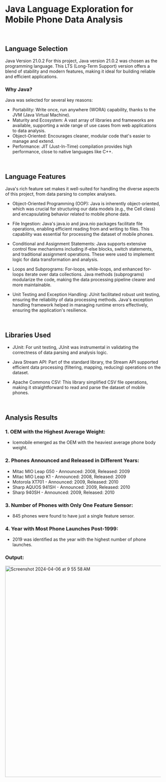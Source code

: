 # Java Language Exploration for Mobile Phone Data Analysis

<br/>

## Language Selection
Java Version 21.0.2
For this project, Java version 21.0.2 was chosen as the programming language. This LTS (Long-Term Support) version offers a blend of stability and modern features, making it ideal for building reliable and efficient applications.

### Why Java?
Java was selected for several key reasons:

* Portability: Write once, run anywhere (WORA) capability, thanks to the JVM (Java Virtual Machine).
* Maturity and Ecosystem: A vast array of libraries and frameworks are available, supporting a wide range of use cases from web applications to data analysis.
* Object-Oriented: Encourages cleaner, modular code that's easier to manage and extend.
* Performance: JIT (Just-In-Time) compilation provides high performance, close to native languages like C++.

<br/>

## Language Features
Java's rich feature set makes it well-suited for handling the diverse aspects of this project, from data parsing to complex analyses.

* Object-Oriented Programming (OOP):
Java is inherently object-oriented, which was crucial for structuring our data models (e.g., the Cell class) and encapsulating behavior related to mobile phone data.

* File Ingestion:
Java's java.io and java.nio packages facilitate file operations, enabling efficient reading from and writing to files. This capability was essential for processing the dataset of mobile phones.

* Conditional and Assignment Statements:
Java supports extensive control flow mechanisms including if-else blocks, switch statements, and traditional assignment operations. These were used to implement logic for data transformation and analysis.

* Loops and Subprograms:
For-loops, while-loops, and enhanced for-loops iterate over data collections. Java methods (subprograms) modularize the code, making the data processing pipeline clearer and more maintainable.

* Unit Testing and Exception Handling:
JUnit facilitated robust unit testing, ensuring the reliability of data processing methods. Java's exception handling framework helped in managing runtime errors effectively, ensuring the application's resilience.

<br/>

## Libraries Used

* JUnit:
For unit testing, JUnit was instrumental in validating the correctness of data parsing and analysis logic.

* Java Stream API:
Part of the standard library, the Stream API supported efficient data processing (filtering, mapping, reducing) operations on the dataset.

* Apache Commons CSV:
This library simplified CSV file operations, making it straightforward to read and parse the dataset of mobile phones.

<br/>

## Analysis Results
### 1. OEM with the Highest Average Weight: 
* Icemobile emerged as the OEM with the heaviest average phone body weight.

### 2. Phones Announced and Released in Different Years:

* Mitac MIO Leap G50 - Announced: 2008, Released: 2009
* Mitac MIO Leap K1 - Announced: 2008, Released: 2009
* Motorola XT701 - Announced: 2009, Released: 2010
* Sharp AQUOS  941SH - Announced: 2009, Released: 2010
* Sharp 940SH - Announced: 2009, Released: 2010

### 3. Number of Phones with Only One Feature Sensor: 
* 845 phones were found to have just a single feature sensor.

### 4. Year with Most Phone Launches Post-1999: 
* 2019 was identified as the year with the highest number of phone launches.

### Output: 
<img width="684" alt="Screenshot 2024-04-06 at 9 55 58 AM" src="https://github.com/stevenluongo/alternative-language-project/assets/53283472/c99c714e-96b1-4f04-ab0b-1b9c524a20d3">

